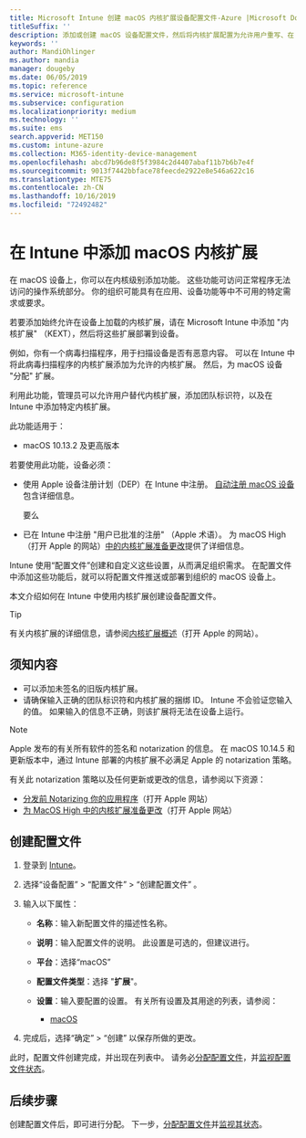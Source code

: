 ```yaml
---
title: Microsoft Intune 创建 macOS 内核扩展设备配置文件-Azure |Microsoft Docs
titleSuffix: ''
description: 添加或创建 macOS 设备配置文件，然后将内核扩展配置为允许用户重写、在 Microsoft Intune 中添加团队标识符，以及捆绑包和团队标识符。
keywords: ''
author: MandiOhlinger
ms.author: mandia
manager: dougeby
ms.date: 06/05/2019
ms.topic: reference
ms.service: microsoft-intune
ms.subservice: configuration
ms.localizationpriority: medium
ms.technology: ''
ms.suite: ems
search.appverid: MET150
ms.custom: intune-azure
ms.collection: M365-identity-device-management
ms.openlocfilehash: abcd7b96de8f5f3984c2d4407abaf11b7b6b7e4f
ms.sourcegitcommit: 9013f7442bbface78feecde2922e8e546a622c16
ms.translationtype: MTE75
ms.contentlocale: zh-CN
ms.lasthandoff: 10/16/2019
ms.locfileid: "72492482"
---
```

# <a name="add-macos-kernel-extensions-in-intune"></a>在 Intune 中添加 macOS 内核扩展

在 macOS 设备上，你可以在内核级别添加功能。 这些功能可访问正常程序无法访问的操作系统部分。 你的组织可能具有在应用、设备功能等中不可用的特定需求或要求。 

若要添加始终允许在设备上加载的内核扩展，请在 Microsoft Intune 中添加 "内核扩展" （KEXT），然后将这些扩展部署到设备。

例如，你有一个病毒扫描程序，用于扫描设备是否有恶意内容。 可以在 Intune 中将此病毒扫描程序的内核扩展添加为允许的内核扩展。 然后，为 macOS 设备 "分配" 扩展。

利用此功能，管理员可以允许用户替代内核扩展，添加团队标识符，以及在 Intune 中添加特定内核扩展。

此功能适用于：

- macOS 10.13.2 及更高版本

若要使用此功能，设备必须：

- 使用 Apple 设备注册计划（DEP）在 Intune 中注册。 [自动注册 macOS 设备](../enrollment/device-enrollment-program-enroll-macos.md)包含详细信息。

  要么

- 已在 Intune 中注册 "用户已批准的注册" （Apple 术语）。 为 macOS High （打开 Apple 的网站）[中的内核扩展准备更改](https://support.apple.com/en-us/HT208019)提供了详细信息。

Intune 使用“配置文件”创建和自定义这些设置，从而满足组织需求。 在配置文件中添加这些功能后，就可以将配置文件推送或部署到组织的 macOS 设备上。

本文介绍如何在 Intune 中使用内核扩展创建设备配置文件。

> [!TIP]
> 有关内核扩展的详细信息，请参阅[内核扩展概述](https://developer.apple.com/library/archive/documentation/Darwin/Conceptual/KernelProgramming/Extend/Extend.html)（打开 Apple 的网站）。

## <a name="what-you-need-to-know"></a>须知内容

- 可以添加未签名的旧版内核扩展。
- 请确保输入正确的团队标识符和内核扩展的捆绑 ID。 Intune 不会验证您输入的值。 如果输入的信息不正确，则该扩展将无法在设备上运行。

> [!NOTE]
> Apple 发布的有关所有软件的签名和 notarization 的信息。 在 macOS 10.14.5 和更新版本中，通过 Intune 部署的内核扩展不必满足 Apple 的 notarization 策略。
>
> 有关此 notarization 策略以及任何更新或更改的信息，请参阅以下资源：
>
> - [分发前 Notarizing 你的应用程序](https://developer.apple.com/documentation/security/notarizing_your_app_before_distribution)（打开 Apple 网站） 
> - [为 MacOS High 中的内核扩展准备更改](https://support.apple.com/en-us/HT208019)（打开 Apple 网站）

## <a name="create-the-profile"></a>创建配置文件

1. 登录到 [Intune](https://go.microsoft.com/fwlink/?linkid=2090973)。
2. 选择“设备配置” > “配置文件” > “创建配置文件”    。
3. 输入以下属性：

    - **名称**：输入新配置文件的描述性名称。
    - **说明**：输入配置文件的说明。 此设置是可选的，但建议进行。
    - **平台**：选择“macOS” 
    - **配置文件类型**：选择 "**扩展**"。
    - **设置**：输入要配置的设置。 有关所有设置及其用途的列表，请参阅：

        - [macOS](kernel-extensions-settings-macos.md)

4. 完成后，选择“确定”   > “创建”  以保存所做的更改。

此时，配置文件创建完成，并出现在列表中。 请务必[分配配置文件](../device-profile-assign.md)，并[监视配置文件状态](../device-profile-monitor.md)。

## <a name="next-steps"></a>后续步骤

创建配置文件后，即可进行分配。 下一步，[分配配置文件](../device-profile-assign.md)并[监视其状态](../device-profile-monitor.md)。
